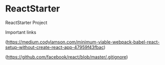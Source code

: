 # ReactStarter
ReactStarter Project

Important links

(https://medium.codylamson.com/minimum-viable-webpack-babel-react-setup-without-create-react-app-47959f43fbac)
 
(https://github.com/facebook/react/blob/master/.gitignore)
